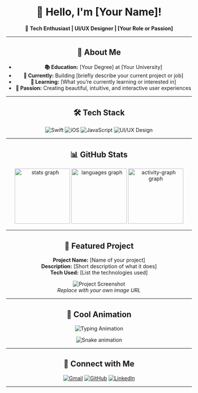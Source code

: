 <div align="center">

# 👋 Hello, I'm [Your Name]!

🚀 **Tech Enthusiast | UI/UX Designer | [Your Role or Passion]**

---

## 🌟 About Me

- **📚 Education:** [Your Degree] at [Your University]
- **💼 Currently:** Building [briefly describe your current project or job]
- **🌱 Learning:** [What you’re currently learning or interested in]
- **🎨 Passion:** Creating beautiful, intuitive, and interactive user experiences

---

## 🛠️ Tech Stack

<p align="center">
  <img src="https://img.shields.io/badge/Swift-FA7343?style=for-the-badge&logo=swift&logoColor=white" alt="Swift" />
  <img src="https://img.shields.io/badge/iOS-000000?style=for-the-badge&logo=apple&logoColor=white" alt="iOS" />
  <img src="https://img.shields.io/badge/JavaScript-F7DF1E?style=for-the-badge&logo=javascript&logoColor=black" alt="JavaScript" />
  <img src="https://img.shields.io/badge/UI%2FUX-Design-FF6B6B?style=for-the-badge" alt="UI/UX Design" />
  <!-- Add more badges as needed -->
</p>

---

## 📊 GitHub Stats

<div align="center">
  <img src="https://github-readme-stats.vercel.app/api?username=divyadeepmishra&hide_title=false&hide_rank=true&show_icons=true&include_all_commits=true&count_private=true&disable_animations=false&theme=highcontrast&locale=en&hide_border=true" height="150" alt="stats graph"  />
  <img src="https://github-readme-stats.vercel.app/api/top-langs?username=divyadeepmishra&locale=en&hide_title=false&layout=compact&card_width=320&langs_count=10&theme=highcontrast&hide_border=true" height="150" alt="languages graph"  />
  <img src="https://github-readme-activity-graph.vercel.app/graph?username=divyadeepmishra&theme=high-contrast&area=true&hide_border=true&hide_title=true" height="150" alt="activity-graph graph"  />
</div>

---

## 🎨 Featured Project

**Project Name:** [Name of your project]  
**Description:** [Short description of what it does]  
**Tech Used:** [List the technologies used]

![Project Screenshot](https://raw.githubusercontent.com/[yourusername]/[project-repo]/main/screenshot.png)  
*Replace with your own image URL*

---

## 🚀 Cool Animation

![Typing Animation](https://readme-typing-svg.herokuapp.com?font=Fira+Code&size=24&duration=4000&pause=1000&color=7B91FF&center=true&width=435&lines=Building+amazing+experiences;With+passion+and+code)
<!-- Or use a snake eating your contributions -->
![Snake animation](https://raw.githubusercontent.com/[yourusername]/[yourusername]/output/github-contribution-grid-snake.svg)

---

## 🤝 Connect with Me

<p align="center">
  <a href="mailto:[youremail@example.com]"><img src="https://img.shields.io/badge/Gmail-EA4335?style=for-the-badge&logo=gmail&logoColor=white" alt="Gmail" /></a>
  <a href="https://github.com/[yourusername]"><img src="https://img.shields.io/badge/GitHub-181717?style=for-the-badge&logo=github&logoColor=white" alt="GitHub" /></a>
  <a href="https://linkedin.com/in/[yourusername]"><img src="https://img.shields.io/badge/LinkedIn-0077B5?style=for-the-badge&logo=linkedin&logoColor=white" alt="LinkedIn" /></a>
  <!-- Add more social links as needed -->
</p>

---

</div>
